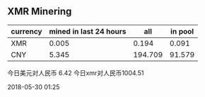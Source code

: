 ## XMR Minering

|currency|mined in last 24 hours|all|in pool|
|---|---|---|---|
|XMR|0.005|0.194|0.091|
|CNY|5.345|194.709|91.579|

今日美元对人民币 6.42	今日xmr对人民币1004.51


2018-05-30 01:25